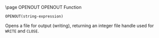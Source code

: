\page OPENOUT OPENOUT Function
```BASIC
OPENOUT(string-expression)
```
Opens a file for output (writing), returning an integer file handle used for `WRITE` and `CLOSE`.

